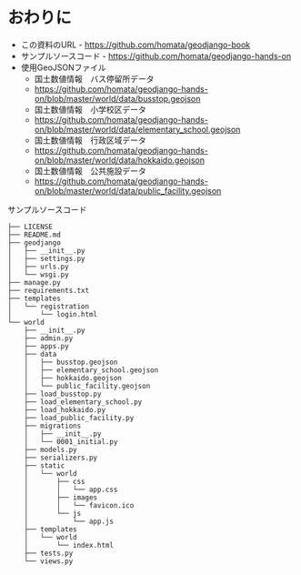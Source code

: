 # おわりに

* この資料のURL - https://github.com/homata/geodjango-book
* サンプルソースコード - https://github.com/homata/geodjango-hands-on
* 使用GeoJSONファイル
    - 国土数値情報　バス停留所データ 
    - https://github.com/homata/geodjango-hands-on/blob/master/world/data/busstop.geojson
    - 国土数値情報　小学校区データ 
    - https://github.com/homata/geodjango-hands-on/blob/master/world/data/elementary_school.geojson
    - 国土数値情報　行政区域データ 
    - https://github.com/homata/geodjango-hands-on/blob/master/world/data/hokkaido.geojson
    - 国土数値情報　公共施設データ 
    - https://github.com/homata/geodjango-hands-on/blob/master/world/data/public_facility.geojson

サンプルソースコード
```
├── LICENSE
├── README.md
├── geodjango
│   ├── __init__.py
│   ├── settings.py
│   ├── urls.py
│   └── wsgi.py
├── manage.py
├── requirements.txt
├── templates
│   └── registration
│       └── login.html
└── world
    ├── __init__.py
    ├── admin.py
    ├── apps.py
    ├── data
    │   ├── busstop.geojson
    │   ├── elementary_school.geojson
    │   ├── hokkaido.geojson
    │   └── public_facility.geojson
    ├── load_busstop.py
    ├── load_elementary_school.py
    ├── load_hokkaido.py
    ├── load_public_facility.py
    ├── migrations
    │   ├── __init__.py
    │   └── 0001_initial.py
    ├── models.py
    ├── serializers.py
    ├── static
    │   └── world
    │       ├── css
    │       │   └── app.css
    │       ├── images
    │       │   └── favicon.ico
    │       └── js
    │           └── app.js
    ├── templates
    │   └── world
    │       └── index.html
    ├── tests.py
    └── views.py
```

